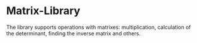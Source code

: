 # Matrix-Library
The library supports operations with matrixes: multiplication, calculation of the determinant, finding the inverse matrix and others. 
